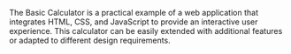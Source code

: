 The Basic Calculator is a practical example of a web application that integrates HTML, CSS, and JavaScript to provide an interactive user experience. This calculator can be easily extended with additional features or adapted to different design requirements.



